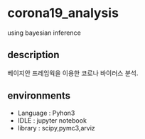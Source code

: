 # corona19_analysis
using bayesian inference

## description
베이지안 프레임웍을 이용한 코로나 바이러스 분석.


## environments
* Language : Pyhon3
* IDLE : jupyter notebook
* library : scipy,pymc3,arviz
